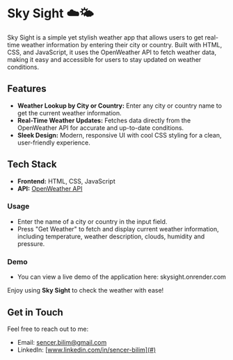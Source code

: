 # Sky Sight ☁️🌤

Sky Sight is a simple yet stylish weather app that allows users to get real-time weather information by entering their city or country. Built with HTML, CSS, and JavaScript, it uses the OpenWeather API to fetch weather data, making it easy and accessible for users to stay updated on weather conditions.

## Features

- **Weather Lookup by City or Country:** Enter any city or country name to get the current weather information.
- **Real-Time Weather Updates:** Fetches data directly from the OpenWeather API for accurate and up-to-date conditions.
- **Sleek Design:** Modern, responsive UI with cool CSS styling for a clean, user-friendly experience.
  

## Tech Stack

- **Frontend:** HTML, CSS, JavaScript
- **API:** [OpenWeather API](https://openweathermap.org/api)


### Usage

- Enter the name of a city or country in the input field.
- Press "Get Weather" to fetch and display current weather information, including temperature, weather description, clouds, humidity and pressure.


### Demo
- You can view a live demo of the application here: skysight.onrender.com

Enjoy using **Sky Sight** to check the weather with ease!

## Get in Touch

Feel free to reach out to me:

- Email: [sencer.bilim@gmail.com](mailto:sencer.bilim@gmail.com)
- LinkedIn: [www.linkedin.com/in/sencer-bilim](#)
